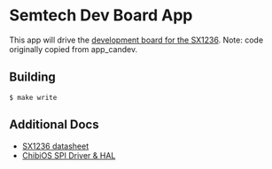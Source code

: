 # Semtech Dev Board App

This app will drive the [development board for the SX1236](https://github.com/oresat/semtech-dev-board). Note: code originally copied from app_candev.

## Building

```
$ make write
```

## Additional Docs

- [SX1236 datasheet](http://www.semtech.com/images/datasheet/sx1236.pdf)
- [ChibiOS SPI Driver & HAL](http://chibios.sourceforge.net/docs/hal_stm32f4xx_rm/struct_s_p_i_driver.html)